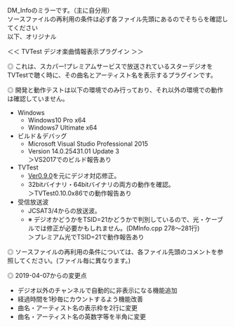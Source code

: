 DM_Infoのミラーです。（主に自分用）  
ソースファイルの再利用の条件は必ず各ファイル先頭にあるのでそちらを確認してください  
以下、オリジナル  

＜＜ TVTest デジオ楽曲情報表示プラグイン ＞＞  

◎ これは、スカパー!プレミアムサービスで放送されているスターデジオをTVTestで聴く時に、その曲名とアーティスト名を表示するプラグインです。  

◎ 開発と動作テストは以下の環境でのみ行っており、それ以外の環境での動作は確認していません。  
  - Windows
    - Windows10 Pro x64
    - Windows7 Ultimate x64
  - ビルド＆デバッグ
    - Microsoft Visual Studio Professional 2015
    - Version 14.0.25431.01 Update 3  
    ＞VS2017でのビルド報告あり  
  - TVTest  
    - [Ver0.9.0](https://mevius.5ch.net/test/read.cgi/avi/1525789119/430-433)を元にデジオ対応修正。  
    - 32bitバイナリ・64bitバイナリの両方の動作を確認。  
    ＞TVTest0.10.0x86での動作報告あり
  - 受信放送波
    - JCSAT3/4からの放送波。
    - ※ デジオかどうかをTSID=21かどうかで判別しているので、光・ケーブルでは修正が必要かもしれません。(DMInfo.cpp 278～281行)  
    ＞プレミアム光でTSID=21で動作報告あり

◎ ソースファイルの再利用の条件については、各ファイル先頭のコメントを参照してください。(ファイル毎に異なります。)  

◎ 2019-04-07からの変更点  
   - デジオ以外のチャンネルで自動的に非表示になる機能追加  
   - 経過時間を1秒毎にカウントするよう機能改善  
   - 曲名・アーティスト名の表示枠を2行に変更  
   - 曲名・アーティスト名の英数字等を半角に変更  

